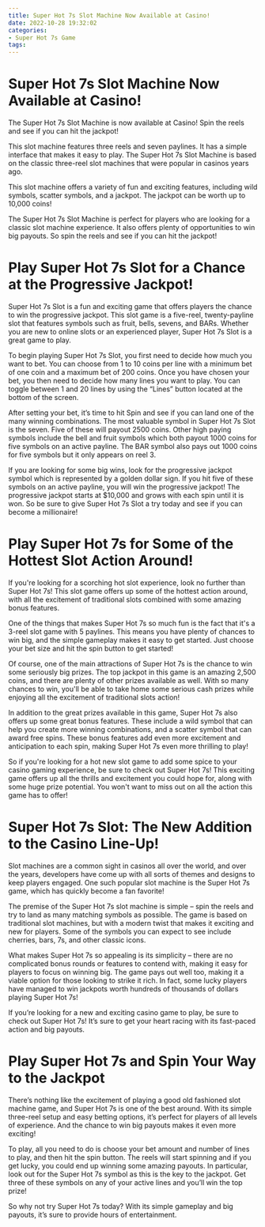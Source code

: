 ```yaml
---
title: Super Hot 7s Slot Machine Now Available at Casino!
date: 2022-10-28 19:32:02
categories:
- Super Hot 7s Game
tags:
---
```



#  Super Hot 7s Slot Machine Now Available at Casino!

The Super Hot 7s Slot Machine is now available at Casino! Spin the reels and see if you can hit the jackpot!

This slot machine features three reels and seven paylines. It has a simple interface that makes it easy to play. The Super Hot 7s Slot Machine is based on the classic three-reel slot machines that were popular in casinos years ago.

This slot machine offers a variety of fun and exciting features, including wild symbols, scatter symbols, and a jackpot. The jackpot can be worth up to 10,000 coins!

The Super Hot 7s Slot Machine is perfect for players who are looking for a classic slot machine experience. It also offers plenty of opportunities to win big payouts. So spin the reels and see if you can hit the jackpot!

#  Play Super Hot 7s Slot for a Chance at the Progressive Jackpot!

Super Hot 7s Slot is a fun and exciting game that offers players the chance to win the progressive jackpot. This slot game is a five-reel, twenty-payline slot that features symbols such as fruit, bells, sevens, and BARs. Whether you are new to online slots or an experienced player, Super Hot 7s Slot is a great game to play.

To begin playing Super Hot 7s Slot, you first need to decide how much you want to bet. You can choose from 1 to 10 coins per line with a minimum bet of one coin and a maximum bet of 200 coins. Once you have chosen your bet, you then need to decide how many lines you want to play. You can toggle between 1 and 20 lines by using the “Lines” button located at the bottom of the screen.

After setting your bet, it’s time to hit Spin and see if you can land one of the many winning combinations. The most valuable symbol in Super Hot 7s Slot is the seven. Five of these will payout 2500 coins. Other high paying symbols include the bell and fruit symbols which both payout 1000 coins for five symbols on an active payline. The BAR symbol also pays out 1000 coins for five symbols but it only appears on reel 3.

If you are looking for some big wins, look for the progressive jackpot symbol which is represented by a golden dollar sign. If you hit five of these symbols on an active payline, you will win the progressive jackpot! The progressive jackpot starts at $10,000 and grows with each spin until it is won. So be sure to give Super Hot 7s Slot a try today and see if you can become a millionaire!

#  Play Super Hot 7s for Some of the Hottest Slot Action Around!

If you're looking for a scorching hot slot experience, look no further than Super Hot 7s! This slot game offers up some of the hottest action around, with all the excitement of traditional slots combined with some amazing bonus features.

One of the things that makes Super Hot 7s so much fun is the fact that it's a 3-reel slot game with 5 paylines. This means you have plenty of chances to win big, and the simple gameplay makes it easy to get started. Just choose your bet size and hit the spin button to get started!

Of course, one of the main attractions of Super Hot 7s is the chance to win some seriously big prizes. The top jackpot in this game is an amazing 2,500 coins, and there are plenty of other prizes available as well. With so many chances to win, you'll be able to take home some serious cash prizes while enjoying all the excitement of traditional slots action!

In addition to the great prizes available in this game, Super Hot 7s also offers up some great bonus features. These include a wild symbol that can help you create more winning combinations, and a scatter symbol that can award free spins. These bonus features add even more excitement and anticipation to each spin, making Super Hot 7s even more thrilling to play!

So if you're looking for a hot new slot game to add some spice to your casino gaming experience, be sure to check out Super Hot 7s! This exciting game offers up all the thrills and excitement you could hope for, along with some huge prize potential. You won't want to miss out on all the action this game has to offer!

#  Super Hot 7s Slot: The New Addition to the Casino Line-Up!

Slot machines are a common sight in casinos all over the world, and over the years, developers have come up with all sorts of themes and designs to keep players engaged. One such popular slot machine is the Super Hot 7s game, which has quickly become a fan favorite!

The premise of the Super Hot 7s slot machine is simple – spin the reels and try to land as many matching symbols as possible. The game is based on traditional slot machines, but with a modern twist that makes it exciting and new for players. Some of the symbols you can expect to see include cherries, bars, 7s, and other classic icons.

What makes Super Hot 7s so appealing is its simplicity – there are no complicated bonus rounds or features to contend with, making it easy for players to focus on winning big. The game pays out well too, making it a viable option for those looking to strike it rich. In fact, some lucky players have managed to win jackpots worth hundreds of thousands of dollars playing Super Hot 7s!

If you’re looking for a new and exciting casino game to play, be sure to check out Super Hot 7s! It’s sure to get your heart racing with its fast-paced action and big payouts.

#  Play Super Hot 7s and Spin Your Way to the Jackpot

There’s nothing like the excitement of playing a good old fashioned slot machine game, and Super Hot 7s is one of the best around. With its simple three-reel setup and easy betting options, it’s perfect for players of all levels of experience. And the chance to win big payouts makes it even more exciting!

To play, all you need to do is choose your bet amount and number of lines to play, and then hit the spin button. The reels will start spinning and if you get lucky, you could end up winning some amazing payouts. In particular, look out for the Super Hot 7s symbol as this is the key to the jackpot. Get three of these symbols on any of your active lines and you’ll win the top prize!

So why not try Super Hot 7s today? With its simple gameplay and big payouts, it’s sure to provide hours of entertainment.